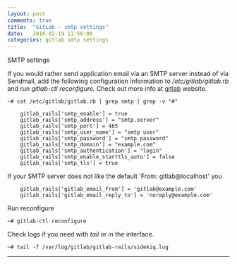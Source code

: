 ```yaml
---
layout: post
comments: true
title:  "GitLab - smtp settings"
date:   2016-02-19 11:56:00
categories: gitlab smtp settings
---
```


SMTP settings

If you would rather send application email via an SMTP server instead of via Sendmail, add the following configuration information to _/etc/gitlab/gitlab.rb_ and run _gitlab-ctl reconfigure._ Check out more info at [gitlab] website.

    ~# cat /etc/gitlab/gitlab.rb | grep smtp | grep -v "#"

        gitlab_rails['smtp_enable'] = true
        gitlab_rails['smtp_address'] = "smtp.server"
        gitlab_rails['smtp_port'] = 465
        gitlab_rails['smtp_user_name'] = "smtp user"
        gitlab_rails['smtp_password'] = "smtp password"
        gitlab_rails['smtp_domain'] = "example.com"
        gitlab_rails['smtp_authentication'] = "login"
        gitlab_rails['smtp_enable_starttls_auto'] = false
        gitlab_rails['smtp_tls'] = true

If your SMTP server does not like the default 'From: gitlab@localhost' you

        gitlab_rails['gitlab_email_from'] = 'gitlab@example.com'
        gitlab_rails['gitlab_email_reply_to'] = 'noreply@example.com'


Run reconfigure 

    ~# gitlab-ctl reconfigure

Check logs if you need with _tail_ or in the interface.

    ~# tail -f /var/log/gitlab/gitlab-rails/sidekiq.log

---
[gitlab]: <https://gitlab.com/gitlab-org/omnibus-gitlab/blob/master/doc/settings/smtp.md>

